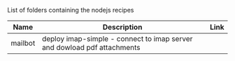 List of folders containing the nodejs recipes

| Name | Description | Link |
| ----- | ----- | ----- |
| mailbot |deploy imap-simple - connect to imap server and dowload pdf attachments |  |